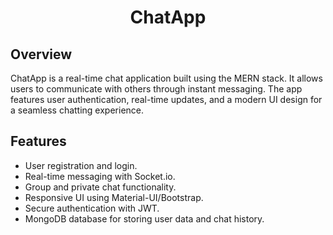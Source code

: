 <h1 align="center">ChatApp</h1>

## Overview
ChatApp is a real-time chat application built using the MERN stack. It allows users to communicate with others through instant messaging. The app features user authentication, real-time updates, and a modern UI design for a seamless chatting experience.

## Features
- User registration and login.
- Real-time messaging with Socket.io.
- Group and private chat functionality.
- Responsive UI using Material-UI/Bootstrap.
- Secure authentication with JWT.
- MongoDB database for storing user data and chat history.

